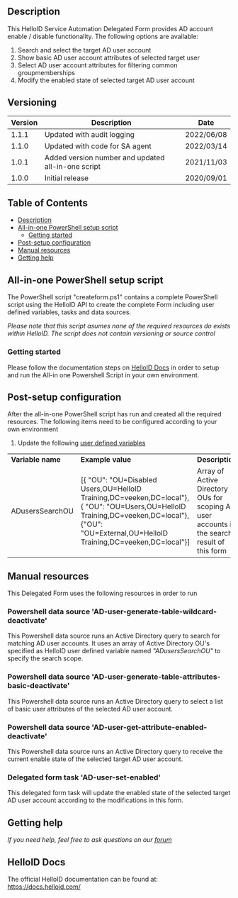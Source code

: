 <!-- Description -->
## Description
This HelloID Service Automation Delegated Form provides AD account enable / disable functionality. The following options are available:
 1. Search and select the target AD user account
 2. Show basic AD user account attributes of selected target user
 3. Select AD user account attributes for filtering common groupmemberships
 4. Modify the enabled state of selected target AD user account


## Versioning
| Version | Description | Date |
| - | - | - |
| 1.1.1   | Updated with audit logging | 2022/06/08  |
| 1.1.0   | Updated with code for SA agent | 2022/03/14  |
| 1.0.1   | Added version number and updated all-in-one script | 2021/11/03  |
| 1.0.0   | Initial release | 2020/09/01  |


<!-- TABLE OF CONTENTS -->
## Table of Contents
* [Description](#description)
* [All-in-one PowerShell setup script](#all-in-one-powershell-setup-script)
  * [Getting started](#getting-started)
* [Post-setup configuration](#post-setup-configuration)
* [Manual resources](#manual-resources)
* [Getting help](#getting-help)


## All-in-one PowerShell setup script
The PowerShell script "createform.ps1" contains a complete PowerShell script using the HelloID API to create the complete Form including user defined variables, tasks and data sources.

 _Please note that this script asumes none of the required resources do exists within HelloID. The script does not contain versioning or source control_


### Getting started
Please follow the documentation steps on [HelloID Docs](https://docs.helloid.com/hc/en-us/articles/360017556559-Service-automation-GitHub-resources) in order to setup and run the All-in one Powershell Script in your own environment.

 
## Post-setup configuration
After the all-in-one PowerShell script has run and created all the required resources. The following items need to be configured according to your own environment
 1. Update the following [user defined variables](https://docs.helloid.com/hc/en-us/articles/360014169933-How-to-Create-and-Manage-User-Defined-Variables)
<table>
  <tr><td><strong>Variable name</strong></td><td><strong>Example value</strong></td><td><strong>Description</strong></td></tr>
  <tr><td>ADusersSearchOU</td><td>[{ "OU": "OU=Disabled Users,OU=HelloID Training,DC=veeken,DC=local"},{ "OU": "OU=Users,OU=HelloID Training,DC=veeken,DC=local"},{"OU": "OU=External,OU=HelloID Training,DC=veeken,DC=local"}]</td><td>Array of Active Directory OUs for scoping AD user accounts in the search result of this form</td></tr>
</table>

## Manual resources
This Delegated Form uses the following resources in order to run

### Powershell data source 'AD-user-generate-table-wildcard-deactivate'
This Powershell data source runs an Active Directory query to search for matching AD user accounts. It uses an array of Active Directory OU's specified as HelloID user defined variable named _"ADusersSearchOU"_ to specify the search scope.

### Powershell data source 'AD-user-generate-table-attributes-basic-deactivate'
This Powershell data source runs an Active Directory query to select a list of basic user attributes of the selected AD user account.  

### Powershell data source 'AD-user-get-attribute-enabled-deactivate'
This Powershell data source runs an Active Directory query to receive the current enable state of the selected target AD user account.

### Delegated form task 'AD-user-set-enabled'
This delegated form task will update the enabled state of the selected target AD user account according to the modifications in this form.

## Getting help
_If you need help, feel free to ask questions on our [forum](https://forum.helloid.com/forum/helloid-connectors/service-automation/506-helloid-sa-active-directory-ad-account-de-activate)_

## HelloID Docs
The official HelloID documentation can be found at: https://docs.helloid.com/
